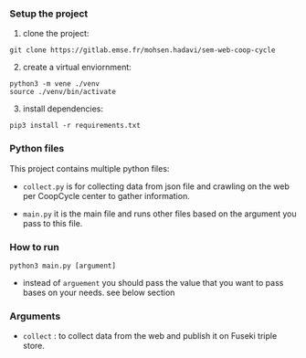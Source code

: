 ### Setup the project
 1. clone the project:
 
 ```
 git clone https://gitlab.emse.fr/mohsen.hadavi/sem-web-coop-cycle
 ```

 2. create a virtual enviornment:

 ```
 python3 -m vene ./venv
 source ./venv/bin/activate
 ```

 3. install dependencies:
 ```
 pip3 install -r requirements.txt
 ```


### Python files
This project contains multiple python files:

- `collect.py` is for collecting data from json file and crawling on the web per CoopCycle center to gather information.

- `main.py` it is the main file and runs other files based on the argument you pass to this file.


### How to run

```[python]
python3 main.py [argument]
```
- instead of `arguement` you should pass the value that you want to pass bases on your needs. see below section

### Arguments

- `collect` : to collect data from the web and publish it on Fuseki triple store. 
